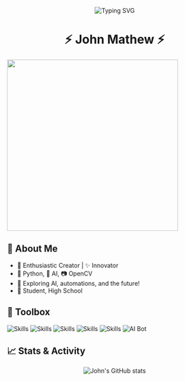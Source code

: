 <p align="center">
  <img src="https://readme-typing-svg.herokuapp.com?font=Fira+Code&weight=500&size=32&duration=2000&pause=500&color=61DAFB&center=true&vCenter=true&multiline=true&width=700&height=80&lines=Hi+there,+I'm+John+Mathew!;Welcome+to+my+GitHub+playground+🏄" alt="Typing SVG">
</p>

<h1 align="center">⚡ John Mathew ⚡</h1>

<img src="https://raw.githubusercontent.com/Anmol-Baranwal/Cool-GIFs-For-GitHub/main/code.gif" width="400">

## 🚀 About Me
- 🌟 Enthusiastic Creator | ✨ Innovator
- 🐍 Python, 🤖 AI, 📷 OpenCV
- 🤖 Exploring AI, automations, and the future!
- 📑 Student, High School

## 🧰 Toolbox
![Skills](https://img.shields.io/badge/-Python-3776AB?style=flat-square&logo=python&logoColor=white)
![Skills](https://img.shields.io/badge/-GitHub-181717?style=flat-square&logo=github&logoColor=white)
![Skills](https://img.shields.io/badge/TensorFlow-FF6F00?style=for-the-badge&logo=tensorflow&logoColor=white)
![Skills](https://img.shields.io/badge/OpenCV-5C3EE8?style=for-the-badge&logo=opencv&logoColor=white)
![Skills](https://img.shields.io/badge/Automation-25A162?style=for-the-badge&logo=githubactions&logoColor=white)
![AI Bot](https://img.shields.io/badge/Speech%20AI-FF4F00?style=for-the-badge&logo=audacity&logoColor=white)




## 📈 Stats & Activity
<p align="center">
  <img src="https://github-readme-stats.vercel.app/api?username=JohnAMathew&show_icons=true&theme=radical" alt="John's GitHub stats" />
</p>

